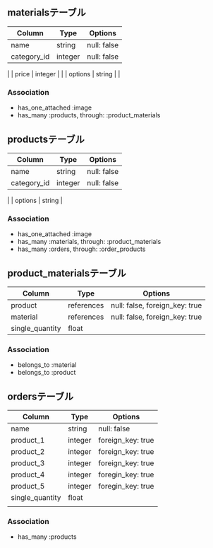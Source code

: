 ## materialsテーブル
| Column                 | Type    | Options                           |
| ---------------------- | ------- | --------------------------------- |
| name                   | string  | null: false                       |
| category_id            | integer  | null: false       
|
| price                  | integer |                        |
| options                | string  | 
|                 

### Association
- has_one_attached :image
- has_many :products, through: :product_materials


## productsテーブル
| Column                 | Type       | Options                        |
| ---------------------- | ---------- | ------------------------------ |
| name                   | string     | null: false                    |
| category_id            | integer | null: false 
|
| options             | string    |     

### Association
- has_one_attached :image
- has_many :materials, through: :product_materials
- has_many :orders, through: :order_products


## product_materialsテーブル
| Column                 | Type       | Options                        |
| ---------------------- | ---------- | ------------------------------ |
| product                    | references | null: false, foreign_key: true |
| material                   | references | null: false, foreign_key: true |
| single_quantity            | float    |                        |

### Association
- belongs_to :material
- belongs_to :product


## ordersテーブル
| Column                 | Type       | Options                        |
| ---------------------- | ---------- | ------------------------------ |
| name                   | string       | null: false                    |
| product_1                  | integer     | foreign_key: true        |
| product_2                  | integer     | foreign_key: true        |
| product_3                  | integer     |foreign_key: true        |
| product_4                  | integer     | foregin_key: true        |
| product_5                  | integer     | foregin_key: true        |
| single_quantity            | float       |
                         |
                                                  
### Association
- has_many :products